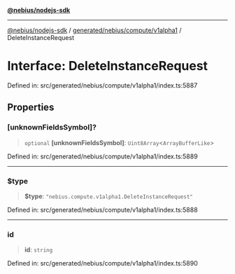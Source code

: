 [**@nebius/nodejs-sdk**](../../../../../README.md)

***

[@nebius/nodejs-sdk](../../../../../README.md) / [generated/nebius/compute/v1alpha1](../README.md) / DeleteInstanceRequest

# Interface: DeleteInstanceRequest

Defined in: src/generated/nebius/compute/v1alpha1/index.ts:5887

## Properties

### \[unknownFieldsSymbol\]?

> `optional` **\[unknownFieldsSymbol\]**: `Uint8Array`\<`ArrayBufferLike`\>

Defined in: src/generated/nebius/compute/v1alpha1/index.ts:5889

***

### $type

> **$type**: `"nebius.compute.v1alpha1.DeleteInstanceRequest"`

Defined in: src/generated/nebius/compute/v1alpha1/index.ts:5888

***

### id

> **id**: `string`

Defined in: src/generated/nebius/compute/v1alpha1/index.ts:5890
